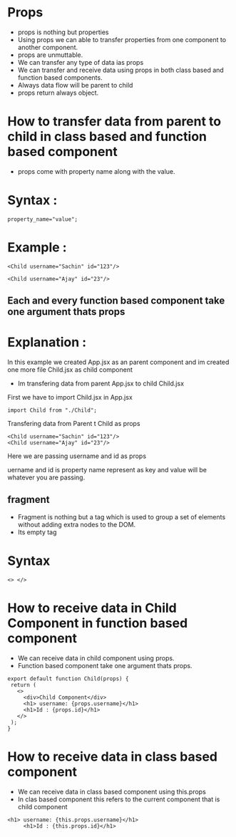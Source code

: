 # Props
* props is nothing but properties 
* Using props we can able to transfer properties from one component to another component.
* props are unmuttable.
* We can transfer any type of data ias props
* We can transfer and receive data using props in both class based and function based components.
* Always data flow will be parent to child
* props return always object.

# How to transfer data from parent to child in class based and function based component

* props come with property name along with the value.
 # Syntax :
 ```
property_name="value";

 ```
# Example :
```
<Child username="Sachin" id="123"/>

```
```
<Child username="Ajay" id="23"/>
```

## Each and every function based component take one argument thats props


# Explanation :
In this example we created App.jsx as an parent component  and im created one more file Child.jsx as child component 

* Im transfering data from parent App.jsx to child Child.jsx 

First we have to import Child.jsx in App.jsx
```
import Child from "./Child";
```
Transfering data from Parent t Child as props
```
<Child username="Sachin" id="123"/>
<Child username="Ajay" id="23"/>
  ```
 Here we are passing username and id as props

 uername and id  is property name represent as key and value will be whatever you are passing. 
## fragment
* Fragment is nothing but a tag which is used to group a set of elements without adding extra nodes to the DOM.
* Its empty tag
# Syntax
```
<> </>
```


# How to receive data in Child Component in function based component

* We can receive data in child component using props.
* Function based component take one argument thats props.

 ```
export default function Child(props) {
  return (
    <>
      <div>Child Component</div>
      <h1> username: {props.username}</h1>
      <h1>Id : {props.id}</h1>
    </>
  );
}
 ```

 # How to receive data in class based component 
 * We can receive data in class based component using this.props
 * In clas based component this refers to the current component that is child component  
 ```
<h1> username: {this.props.username}</h1>
      <h1>Id : {this.props.id}</h1>
 ```

